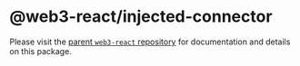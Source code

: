 # @web3-react/injected-connector

Please visit the [parent `web3-react` repository](https://github.com/starcoinorg/starswap-web3) for documentation and details on this package.
